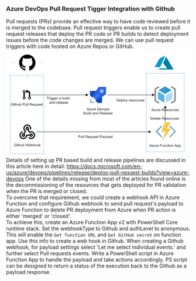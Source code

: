 ### Azure DevOps Pull Request Tigger Integration with Github

Pull requests (PRs) provide an effective way to have code reviewed before it is merged to the codebase. Pull request triggers enable us to create pull request releases that deploy the PR code or PR builds to detect deployment issues before the code changes are merged. 
We can use pull request triggers with code hosted on Azure Repos or GitHub. 
![Image of Azure DevOps Pull Request Tigger Integration with Github](https://raw.githubusercontent.com/DFE-Digital/find-teacher-training/master/docs/PRAzureGitHub.png)
<br/> 
Details of setting up PR based build and release pipelines are discussed in this article here in detail: https://docs.microsoft.com/en-us/azure/devops/pipelines/release/deploy-pull-request-builds?view=azure-devops
One of the details missing from most of the articles found online is the decommissioning of the resources that gets deployed for PR validation when the PR is merged or closed. 
<br/>
To overcome that requirement, we could create a webhook API in Azure Function and configure Github webhook to send pull request's payload to Azure Function to delete PR deployment from Azure when PR action is either 'merged' or 'closed'.
<br/>
To achieve this, create an Azure Function App v2 with PowerShell Core runtime stack. Set the webhookType to Github and authLevel to anonymous. This will enable the `Get function URL` and `Get GitHub secret` on function app. Use this info to create a web hook in Github. When creating a Github webhook, for payload settings select 'Let me select individual events.' and further select Pull requests events.
Write a PowerShell script in Azure Function App to handle the payload and take actions accordingly. PS script can be designed to return a status of the execution back to the Github as a payload response.
